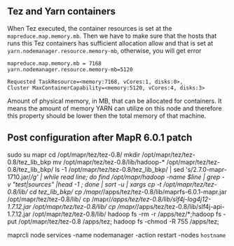 ## Tez and Yarn containers

When Tez executed, the container resources is set at the `mapreduce.map.memory.mb`.  Then
we have to make sure that the hosts that runs this Tez containers has sufficient allocation
allow and that is set at `yarn.nodemanager.resource.memory-mb`, otherwise, you will get error

    mapreduce.map.memory.mb = 7168
    yarn.nodemanager.resource.memory-mb=5120

    Requested TaskResource=<memory:7168, vCores:1, disks:0>, 
    Cluster MaxContainerCapability=<memory:5120, vCores:4, disks:3>

Amount of physical memory, in MB, that can be allocated for containers. It means the amount 
of memory YARN can utilize on this node and therefore this property should be lower then the total memory 
of that machine.



## Post configuration after MapR 6.0.1 patch
sudo su mapr
cd /opt/mapr/tez/tez-0.8/
mkdir /opt/mapr/tez/tez-0.8/tez_lib_bkp
mv /opt/mapr/tez/tez-0.8/lib/hadoop-* /opt/mapr/tez/tez-0.8/tez_lib_bkp/
ls -1 /opt/mapr/tez/tez-0.8/tez_lib_bkp/ | sed 's/2.7.0-mapr-1710.jar/*/g' | while read line; do find /opt/mapr/hadoop -name $line | grep -v "test\|sources" |head -1 ; done | sort -u | xargs cp -t /opt/mapr/tez/tez-0.8/lib/
cd tez_lib_bkp/
cp /mapr/*/apps/tez/tez-0.8/lib/maprfs-6.0.1-mapr.jar /opt/mapr/tez/tez-0.8/lib/
cp /mapr/*/apps/tez/tez-0.8/lib/slf4j-log4j12-1.7.12.jar /opt/mapr/tez/tez-0.8/lib/
cp /mapr/*/apps/tez/tez-0.8/lib/slf4j-api-1.7.12.jar /opt/mapr/tez/tez-0.8/lib/
hadoop fs -rm -r /apps/tez/*;hadoop fs -put /opt/mapr/tez/tez-0.8 /apps/tez; hadoop fs -chmod -R 755 /apps/tez;

maprcli node services -name nodemanager -action restart -nodes `hostname`




